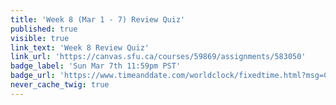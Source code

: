 ```yaml
---
title: 'Week 8 (Mar 1 - 7) Review Quiz'
published: true
visible: true
link_text: 'Week 8 Review Quiz'
link_url: 'https://canvas.sfu.ca/courses/59869/assignments/583050'
badge_label: 'Sun Mar 7th 11:59pm PST'
badge_url: 'https://www.timeanddate.com/worldclock/fixedtime.html?msg=CMPT-363+Week+8+Review+Quiz+Due+Date&iso=20210307T235900'
never_cache_twig: true
---
```

